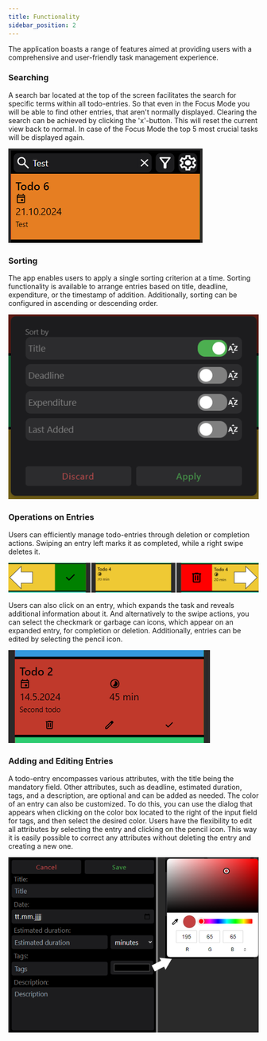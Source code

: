 ```yaml
---
title: Functionality
sidebar_position: 2
---
```


The application boasts a range of features aimed at providing users with a comprehensive and user-friendly task
management experience.

### Searching

A search bar located at the top of the screen facilitates the search for specific terms within all todo-entries. So that
even in the Focus Mode you will be able to find other entries, that aren't normally displayed.
Clearing the search can be achieved by clicking the 'x'-button. This will reset the current view back to normal. In case
of the Focus Mode the top 5 most crucial tasks will be displayed again.

![searching](../../static/img/searching.png)

### Sorting

The app enables users to apply a single sorting criterion at a time. Sorting functionality is available to arrange
entries based on title, deadline, expenditure, or the timestamp of addition. Additionally, sorting can be configured in
ascending or descending order.

![sorting](../../static/img/sorting.png)

### Operations on Entries

Users can efficiently manage todo-entries through deletion or completion actions. Swiping an entry left marks it as
completed, while a right swipe deletes it.

![swipe_actions](../../static/img/swipe_actions.png)

Users can also click on an entry, which expands the task and reveals additional information about it. And alternatively
to the swipe actions, you can select the checkmark or garbage
can icons, which appear on an expanded entry, for completion or deletion. Additionally, entries can be edited by
selecting the pencil icon.

![entry_expanded](../../static/img/entry_expanded.png)

### Adding and Editing Entries

A todo-entry encompasses various attributes, with the title being the mandatory field. Other attributes, such as
deadline, estimated duration, tags, and a description, are optional and can be added as needed. The color of an entry
can also be customized. To do this, you can use the dialog that appears when clicking on the color box located to the
right of the input field for tags, and then select the desired color. Users have the flexibility to edit all attributes
by selecting the entry and clicking on the pencil icon. This way it is easily possible to correct any attributes without
deleting the entry and creating a new one.

![add_view](../../static/img/add_view.png)